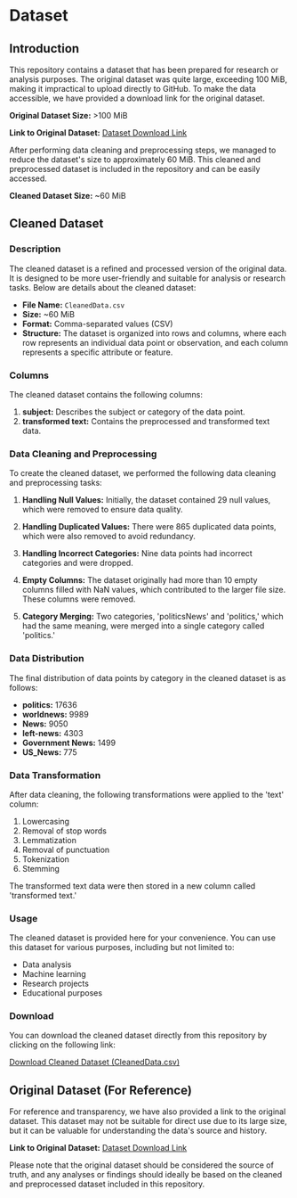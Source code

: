 # Dataset

## Introduction

This repository contains a dataset that has been prepared for research or analysis purposes. The original dataset was quite large, exceeding 100 MiB, making it impractical to upload directly to GitHub. To make the data accessible, we have provided a download link for the original dataset.

**Original Dataset Size:** >100 MiB

**Link to Original Dataset:** [Dataset Download Link](https://drive.google.com/file/d/1mi7RC0HwBDfVUrlVp7njD-0Z22rfayNA/view?usp=drive_link)

After performing data cleaning and preprocessing steps, we managed to reduce the dataset's size to approximately 60 MiB. This cleaned and preprocessed dataset is included in the repository and can be easily accessed.

**Cleaned Dataset Size:** ~60 MiB

## Cleaned Dataset

### Description

The cleaned dataset is a refined and processed version of the original data. It is designed to be more user-friendly and suitable for analysis or research tasks. Below are details about the cleaned dataset:

- **File Name:** `CleanedData.csv`
- **Size:** ~60 MiB
- **Format:** Comma-separated values (CSV)
- **Structure:** The dataset is organized into rows and columns, where each row represents an individual data point or observation, and each column represents a specific attribute or feature.

### Columns

The cleaned dataset contains the following columns:

1. **subject:** Describes the subject or category of the data point.
2. **transformed text:** Contains the preprocessed and transformed text data.

### Data Cleaning and Preprocessing

To create the cleaned dataset, we performed the following data cleaning and preprocessing tasks:

1. **Handling Null Values:** Initially, the dataset contained 29 null values, which were removed to ensure data quality.

2. **Handling Duplicated Values:** There were 865 duplicated data points, which were also removed to avoid redundancy.

3. **Handling Incorrect Categories:** Nine data points had incorrect categories and were dropped.

4. **Empty Columns:** The dataset originally had more than 10 empty columns filled with NaN values, which contributed to the larger file size. These columns were removed.

5. **Category Merging:** Two categories, 'politicsNews' and 'politics,' which had the same meaning, were merged into a single category called 'politics.'

### Data Distribution

The final distribution of data points by category in the cleaned dataset is as follows:

- **politics:** 17636
- **worldnews:** 9989
- **News:** 9050
- **left-news:** 4303
- **Government News:** 1499
- **US_News:** 775

### Data Transformation

After data cleaning, the following transformations were applied to the 'text' column:

1. Lowercasing
2. Removal of stop words
3. Lemmatization
4. Removal of punctuation
5. Tokenization
6. Stemming

The transformed text data were then stored in a new column called 'transformed text.'

### Usage

The cleaned dataset is provided here for your convenience. You can use this dataset for various purposes, including but not limited to:

- Data analysis
- Machine learning
- Research projects
- Educational purposes

### Download

You can download the cleaned dataset directly from this repository by clicking on the following link:

[Download Cleaned Dataset (CleanedData.csv)](https://github.com/Firoz1402/Semantic-Text-Classification-Research/blob/main/data/CleanedData.csv)

## Original Dataset (For Reference)

For reference and transparency, we have also provided a link to the original dataset. This dataset may not be suitable for direct use due to its large size, but it can be valuable for understanding the data's source and history.

**Link to Original Dataset:** [Dataset Download Link](https://github.com/Firoz1402/Semantic-Text-Classification-Research/tree/main/data)

Please note that the original dataset should be considered the source of truth, and any analyses or findings should ideally be based on the cleaned and preprocessed dataset included in this repository.


